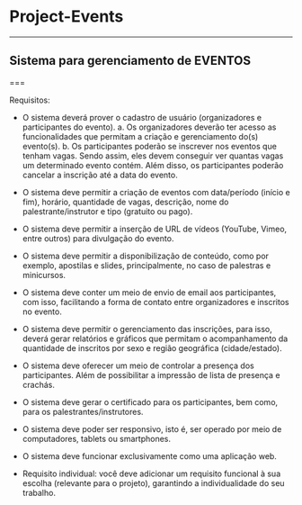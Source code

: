 # Project-Events
---
## Sistema para gerenciamento de EVENTOS

===

Requisitos:

* O sistema deverá prover o cadastro de usuário (organizadores e participantes do evento).
a. Os organizadores deverão ter acesso as funcionalidades que permitam a criação e
gerenciamento do(s) evento(s).
b. Os participantes poderão se inscrever nos eventos que tenham vagas. Sendo assim,
eles devem conseguir ver quantas vagas um determinado evento contém. Além
disso, os participantes poderão cancelar a inscrição até a data do evento.

* O sistema deve permitir a criação de eventos com data/período (início e fim), horário,
quantidade de vagas, descrição, nome do palestrante/instrutor e tipo (gratuito ou pago).

* O sistema deve permitir a inserção de URL de vídeos (YouTube, Vimeo, entre outros) para
divulgação do evento.

* O sistema deve permitir a disponibilização de conteúdo, como por exemplo, apostilas e
slides, principalmente, no caso de palestras e minicursos.

* O sistema deve conter um meio de envio de email aos participantes, com isso, facilitando a
forma de contato entre organizadores e inscritos no evento.

* O sistema deve permitir o gerenciamento das inscrições, para isso, deverá gerar relatórios e
gráficos que permitam o acompanhamento da quantidade de inscritos por sexo e região
geográfica (cidade/estado).

* O sistema deve oferecer um meio de controlar a presença dos participantes. Além de
possibilitar a impressão de lista de presença e crachás.

* O sistema deve gerar o certificado para os participantes, bem como, para os
palestrantes/instrutores.

* O sistema deve poder ser responsivo, isto é, ser operado por meio de computadores, tablets
ou smartphones.

* O sistema deve funcionar exclusivamente como uma aplicação web.

* Requisito individual: você deve adicionar um requisito funcional à sua escolha (relevante para
o projeto), garantindo a individualidade do seu trabalho.
